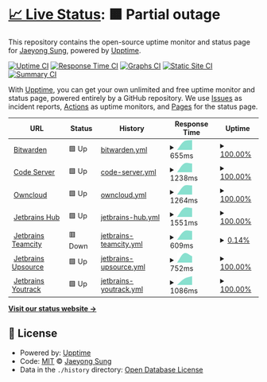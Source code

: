 # [📈 Live Status](https://status.buttercrab.net): <!--live status--> **🟧 Partial outage**

This repository contains the open-source uptime monitor and status page for [Jaeyong Sung](https://status.buttercrab.net), powered by [Upptime](https://github.com/upptime/upptime).

[![Uptime CI](https://github.com/buttercrab/status.buttercrab.net/workflows/Uptime%20CI/badge.svg)](https://github.com/upptime/upptime/actions?query=workflow%3A%22Uptime+CI%22)
[![Response Time CI](https://github.com/buttercrab/status.buttercrab.net/workflows/Response%20Time%20CI/badge.svg)](https://github.com/upptime/upptime/actions?query=workflow%3A%22Response+Time+CI%22)
[![Graphs CI](https://github.com/buttercrab/status.buttercrab.net/workflows/Graphs%20CI/badge.svg)](https://github.com/upptime/upptime/actions?query=workflow%3A%22Graphs+CI%22)
[![Static Site CI](https://github.com/buttercrab/status.buttercrab.net/workflows/Static%20Site%20CI/badge.svg)](https://github.com/upptime/upptime/actions?query=workflow%3A%22Static+Site+CI%22)
[![Summary CI](https://github.com/buttercrab/status.buttercrab.net/workflows/Summary%20CI/badge.svg)](https://github.com/upptime/upptime/actions?query=workflow%3A%22Summary+CI%22)

With [Upptime](https://upptime.js.org), you can get your own unlimited and free uptime monitor and status page, powered entirely by a GitHub repository. We use [Issues](https://github.com/buttercrab/status.buttercrab.net/issues) as incident reports, [Actions](https://github.com/buttercrab/status.buttercrab.net/actions) as uptime monitors, and [Pages](https://status.buttercrab.net) for the status page.

<!--start: status pages-->
<!-- This summary is generated by Upptime (https://github.com/upptime/upptime) -->
<!-- Do not edit this manually, your changes will be overwritten -->
<!-- prettier-ignore -->
| URL | Status | History | Response Time | Uptime |
| --- | ------ | ------- | ------------- | ------ |
| <img alt="" src="https://favicons.githubusercontent.com/bitwarden.buttercrab.net" height="13"> [Bitwarden](https://bitwarden.buttercrab.net) | 🟩 Up | [bitwarden.yml](https://github.com/buttercrab/status.buttercrab.net/commits/master/history/bitwarden.yml) | <details><summary><img alt="Response time graph" src="./graphs/bitwarden/response-time-week.png" height="20"> 655ms</summary><br><a href="https://status.buttercrab.net/history/bitwarden"><img alt="Response time 655" src="https://img.shields.io/endpoint?url=https%3A%2F%2Fraw.githubusercontent.com%2Fbuttercrab%2Fstatus.buttercrab.net%2Fmaster%2Fapi%2Fbitwarden%2Fresponse-time.json"></a><br><a href="https://status.buttercrab.net/history/bitwarden"><img alt="24-hour response time 655" src="https://img.shields.io/endpoint?url=https%3A%2F%2Fraw.githubusercontent.com%2Fbuttercrab%2Fstatus.buttercrab.net%2Fmaster%2Fapi%2Fbitwarden%2Fresponse-time-day.json"></a><br><a href="https://status.buttercrab.net/history/bitwarden"><img alt="7-day response time 655" src="https://img.shields.io/endpoint?url=https%3A%2F%2Fraw.githubusercontent.com%2Fbuttercrab%2Fstatus.buttercrab.net%2Fmaster%2Fapi%2Fbitwarden%2Fresponse-time-week.json"></a><br><a href="https://status.buttercrab.net/history/bitwarden"><img alt="30-day response time 655" src="https://img.shields.io/endpoint?url=https%3A%2F%2Fraw.githubusercontent.com%2Fbuttercrab%2Fstatus.buttercrab.net%2Fmaster%2Fapi%2Fbitwarden%2Fresponse-time-month.json"></a><br><a href="https://status.buttercrab.net/history/bitwarden"><img alt="1-year response time 655" src="https://img.shields.io/endpoint?url=https%3A%2F%2Fraw.githubusercontent.com%2Fbuttercrab%2Fstatus.buttercrab.net%2Fmaster%2Fapi%2Fbitwarden%2Fresponse-time-year.json"></a></details> | <details><summary><a href="https://status.buttercrab.net/history/bitwarden">100.00%</a></summary><a href="https://status.buttercrab.net/history/bitwarden"><img alt="All-time uptime 100.00%" src="https://img.shields.io/endpoint?url=https%3A%2F%2Fraw.githubusercontent.com%2Fbuttercrab%2Fstatus.buttercrab.net%2Fmaster%2Fapi%2Fbitwarden%2Fuptime.json"></a><br><a href="https://status.buttercrab.net/history/bitwarden"><img alt="24-hour uptime 100.00%" src="https://img.shields.io/endpoint?url=https%3A%2F%2Fraw.githubusercontent.com%2Fbuttercrab%2Fstatus.buttercrab.net%2Fmaster%2Fapi%2Fbitwarden%2Fuptime-day.json"></a><br><a href="https://status.buttercrab.net/history/bitwarden"><img alt="7-day uptime 100.00%" src="https://img.shields.io/endpoint?url=https%3A%2F%2Fraw.githubusercontent.com%2Fbuttercrab%2Fstatus.buttercrab.net%2Fmaster%2Fapi%2Fbitwarden%2Fuptime-week.json"></a><br><a href="https://status.buttercrab.net/history/bitwarden"><img alt="30-day uptime 100.00%" src="https://img.shields.io/endpoint?url=https%3A%2F%2Fraw.githubusercontent.com%2Fbuttercrab%2Fstatus.buttercrab.net%2Fmaster%2Fapi%2Fbitwarden%2Fuptime-month.json"></a><br><a href="https://status.buttercrab.net/history/bitwarden"><img alt="1-year uptime 100.00%" src="https://img.shields.io/endpoint?url=https%3A%2F%2Fraw.githubusercontent.com%2Fbuttercrab%2Fstatus.buttercrab.net%2Fmaster%2Fapi%2Fbitwarden%2Fuptime-year.json"></a></details>
| <img alt="" src="https://favicons.githubusercontent.com/code-server.buttercrab.net" height="13"> [Code Server](https://code-server.buttercrab.net) | 🟩 Up | [code-server.yml](https://github.com/buttercrab/status.buttercrab.net/commits/master/history/code-server.yml) | <details><summary><img alt="Response time graph" src="./graphs/code-server/response-time-week.png" height="20"> 1238ms</summary><br><a href="https://status.buttercrab.net/history/code-server"><img alt="Response time 1238" src="https://img.shields.io/endpoint?url=https%3A%2F%2Fraw.githubusercontent.com%2Fbuttercrab%2Fstatus.buttercrab.net%2Fmaster%2Fapi%2Fcode-server%2Fresponse-time.json"></a><br><a href="https://status.buttercrab.net/history/code-server"><img alt="24-hour response time 1238" src="https://img.shields.io/endpoint?url=https%3A%2F%2Fraw.githubusercontent.com%2Fbuttercrab%2Fstatus.buttercrab.net%2Fmaster%2Fapi%2Fcode-server%2Fresponse-time-day.json"></a><br><a href="https://status.buttercrab.net/history/code-server"><img alt="7-day response time 1238" src="https://img.shields.io/endpoint?url=https%3A%2F%2Fraw.githubusercontent.com%2Fbuttercrab%2Fstatus.buttercrab.net%2Fmaster%2Fapi%2Fcode-server%2Fresponse-time-week.json"></a><br><a href="https://status.buttercrab.net/history/code-server"><img alt="30-day response time 1238" src="https://img.shields.io/endpoint?url=https%3A%2F%2Fraw.githubusercontent.com%2Fbuttercrab%2Fstatus.buttercrab.net%2Fmaster%2Fapi%2Fcode-server%2Fresponse-time-month.json"></a><br><a href="https://status.buttercrab.net/history/code-server"><img alt="1-year response time 1238" src="https://img.shields.io/endpoint?url=https%3A%2F%2Fraw.githubusercontent.com%2Fbuttercrab%2Fstatus.buttercrab.net%2Fmaster%2Fapi%2Fcode-server%2Fresponse-time-year.json"></a></details> | <details><summary><a href="https://status.buttercrab.net/history/code-server">100.00%</a></summary><a href="https://status.buttercrab.net/history/code-server"><img alt="All-time uptime 100.00%" src="https://img.shields.io/endpoint?url=https%3A%2F%2Fraw.githubusercontent.com%2Fbuttercrab%2Fstatus.buttercrab.net%2Fmaster%2Fapi%2Fcode-server%2Fuptime.json"></a><br><a href="https://status.buttercrab.net/history/code-server"><img alt="24-hour uptime 100.00%" src="https://img.shields.io/endpoint?url=https%3A%2F%2Fraw.githubusercontent.com%2Fbuttercrab%2Fstatus.buttercrab.net%2Fmaster%2Fapi%2Fcode-server%2Fuptime-day.json"></a><br><a href="https://status.buttercrab.net/history/code-server"><img alt="7-day uptime 100.00%" src="https://img.shields.io/endpoint?url=https%3A%2F%2Fraw.githubusercontent.com%2Fbuttercrab%2Fstatus.buttercrab.net%2Fmaster%2Fapi%2Fcode-server%2Fuptime-week.json"></a><br><a href="https://status.buttercrab.net/history/code-server"><img alt="30-day uptime 100.00%" src="https://img.shields.io/endpoint?url=https%3A%2F%2Fraw.githubusercontent.com%2Fbuttercrab%2Fstatus.buttercrab.net%2Fmaster%2Fapi%2Fcode-server%2Fuptime-month.json"></a><br><a href="https://status.buttercrab.net/history/code-server"><img alt="1-year uptime 100.00%" src="https://img.shields.io/endpoint?url=https%3A%2F%2Fraw.githubusercontent.com%2Fbuttercrab%2Fstatus.buttercrab.net%2Fmaster%2Fapi%2Fcode-server%2Fuptime-year.json"></a></details>
| <img alt="" src="https://favicons.githubusercontent.com/owncloud.buttercrab.net" height="13"> [Owncloud](https://owncloud.buttercrab.net) | 🟩 Up | [owncloud.yml](https://github.com/buttercrab/status.buttercrab.net/commits/master/history/owncloud.yml) | <details><summary><img alt="Response time graph" src="./graphs/owncloud/response-time-week.png" height="20"> 1264ms</summary><br><a href="https://status.buttercrab.net/history/owncloud"><img alt="Response time 1264" src="https://img.shields.io/endpoint?url=https%3A%2F%2Fraw.githubusercontent.com%2Fbuttercrab%2Fstatus.buttercrab.net%2Fmaster%2Fapi%2Fowncloud%2Fresponse-time.json"></a><br><a href="https://status.buttercrab.net/history/owncloud"><img alt="24-hour response time 1264" src="https://img.shields.io/endpoint?url=https%3A%2F%2Fraw.githubusercontent.com%2Fbuttercrab%2Fstatus.buttercrab.net%2Fmaster%2Fapi%2Fowncloud%2Fresponse-time-day.json"></a><br><a href="https://status.buttercrab.net/history/owncloud"><img alt="7-day response time 1264" src="https://img.shields.io/endpoint?url=https%3A%2F%2Fraw.githubusercontent.com%2Fbuttercrab%2Fstatus.buttercrab.net%2Fmaster%2Fapi%2Fowncloud%2Fresponse-time-week.json"></a><br><a href="https://status.buttercrab.net/history/owncloud"><img alt="30-day response time 1264" src="https://img.shields.io/endpoint?url=https%3A%2F%2Fraw.githubusercontent.com%2Fbuttercrab%2Fstatus.buttercrab.net%2Fmaster%2Fapi%2Fowncloud%2Fresponse-time-month.json"></a><br><a href="https://status.buttercrab.net/history/owncloud"><img alt="1-year response time 1264" src="https://img.shields.io/endpoint?url=https%3A%2F%2Fraw.githubusercontent.com%2Fbuttercrab%2Fstatus.buttercrab.net%2Fmaster%2Fapi%2Fowncloud%2Fresponse-time-year.json"></a></details> | <details><summary><a href="https://status.buttercrab.net/history/owncloud">100.00%</a></summary><a href="https://status.buttercrab.net/history/owncloud"><img alt="All-time uptime 100.00%" src="https://img.shields.io/endpoint?url=https%3A%2F%2Fraw.githubusercontent.com%2Fbuttercrab%2Fstatus.buttercrab.net%2Fmaster%2Fapi%2Fowncloud%2Fuptime.json"></a><br><a href="https://status.buttercrab.net/history/owncloud"><img alt="24-hour uptime 100.00%" src="https://img.shields.io/endpoint?url=https%3A%2F%2Fraw.githubusercontent.com%2Fbuttercrab%2Fstatus.buttercrab.net%2Fmaster%2Fapi%2Fowncloud%2Fuptime-day.json"></a><br><a href="https://status.buttercrab.net/history/owncloud"><img alt="7-day uptime 100.00%" src="https://img.shields.io/endpoint?url=https%3A%2F%2Fraw.githubusercontent.com%2Fbuttercrab%2Fstatus.buttercrab.net%2Fmaster%2Fapi%2Fowncloud%2Fuptime-week.json"></a><br><a href="https://status.buttercrab.net/history/owncloud"><img alt="30-day uptime 100.00%" src="https://img.shields.io/endpoint?url=https%3A%2F%2Fraw.githubusercontent.com%2Fbuttercrab%2Fstatus.buttercrab.net%2Fmaster%2Fapi%2Fowncloud%2Fuptime-month.json"></a><br><a href="https://status.buttercrab.net/history/owncloud"><img alt="1-year uptime 100.00%" src="https://img.shields.io/endpoint?url=https%3A%2F%2Fraw.githubusercontent.com%2Fbuttercrab%2Fstatus.buttercrab.net%2Fmaster%2Fapi%2Fowncloud%2Fuptime-year.json"></a></details>
| <img alt="" src="https://favicons.githubusercontent.com/hub.buttercrab.net" height="13"> [Jetbrains Hub](https://hub.buttercrab.net) | 🟩 Up | [jetbrains-hub.yml](https://github.com/buttercrab/status.buttercrab.net/commits/master/history/jetbrains-hub.yml) | <details><summary><img alt="Response time graph" src="./graphs/jetbrains-hub/response-time-week.png" height="20"> 1551ms</summary><br><a href="https://status.buttercrab.net/history/jetbrains-hub"><img alt="Response time 1551" src="https://img.shields.io/endpoint?url=https%3A%2F%2Fraw.githubusercontent.com%2Fbuttercrab%2Fstatus.buttercrab.net%2Fmaster%2Fapi%2Fjetbrains-hub%2Fresponse-time.json"></a><br><a href="https://status.buttercrab.net/history/jetbrains-hub"><img alt="24-hour response time 1551" src="https://img.shields.io/endpoint?url=https%3A%2F%2Fraw.githubusercontent.com%2Fbuttercrab%2Fstatus.buttercrab.net%2Fmaster%2Fapi%2Fjetbrains-hub%2Fresponse-time-day.json"></a><br><a href="https://status.buttercrab.net/history/jetbrains-hub"><img alt="7-day response time 1551" src="https://img.shields.io/endpoint?url=https%3A%2F%2Fraw.githubusercontent.com%2Fbuttercrab%2Fstatus.buttercrab.net%2Fmaster%2Fapi%2Fjetbrains-hub%2Fresponse-time-week.json"></a><br><a href="https://status.buttercrab.net/history/jetbrains-hub"><img alt="30-day response time 1551" src="https://img.shields.io/endpoint?url=https%3A%2F%2Fraw.githubusercontent.com%2Fbuttercrab%2Fstatus.buttercrab.net%2Fmaster%2Fapi%2Fjetbrains-hub%2Fresponse-time-month.json"></a><br><a href="https://status.buttercrab.net/history/jetbrains-hub"><img alt="1-year response time 1551" src="https://img.shields.io/endpoint?url=https%3A%2F%2Fraw.githubusercontent.com%2Fbuttercrab%2Fstatus.buttercrab.net%2Fmaster%2Fapi%2Fjetbrains-hub%2Fresponse-time-year.json"></a></details> | <details><summary><a href="https://status.buttercrab.net/history/jetbrains-hub">100.00%</a></summary><a href="https://status.buttercrab.net/history/jetbrains-hub"><img alt="All-time uptime 100.00%" src="https://img.shields.io/endpoint?url=https%3A%2F%2Fraw.githubusercontent.com%2Fbuttercrab%2Fstatus.buttercrab.net%2Fmaster%2Fapi%2Fjetbrains-hub%2Fuptime.json"></a><br><a href="https://status.buttercrab.net/history/jetbrains-hub"><img alt="24-hour uptime 100.00%" src="https://img.shields.io/endpoint?url=https%3A%2F%2Fraw.githubusercontent.com%2Fbuttercrab%2Fstatus.buttercrab.net%2Fmaster%2Fapi%2Fjetbrains-hub%2Fuptime-day.json"></a><br><a href="https://status.buttercrab.net/history/jetbrains-hub"><img alt="7-day uptime 100.00%" src="https://img.shields.io/endpoint?url=https%3A%2F%2Fraw.githubusercontent.com%2Fbuttercrab%2Fstatus.buttercrab.net%2Fmaster%2Fapi%2Fjetbrains-hub%2Fuptime-week.json"></a><br><a href="https://status.buttercrab.net/history/jetbrains-hub"><img alt="30-day uptime 100.00%" src="https://img.shields.io/endpoint?url=https%3A%2F%2Fraw.githubusercontent.com%2Fbuttercrab%2Fstatus.buttercrab.net%2Fmaster%2Fapi%2Fjetbrains-hub%2Fuptime-month.json"></a><br><a href="https://status.buttercrab.net/history/jetbrains-hub"><img alt="1-year uptime 100.00%" src="https://img.shields.io/endpoint?url=https%3A%2F%2Fraw.githubusercontent.com%2Fbuttercrab%2Fstatus.buttercrab.net%2Fmaster%2Fapi%2Fjetbrains-hub%2Fuptime-year.json"></a></details>
| <img alt="" src="https://favicons.githubusercontent.com/teamcity.buttercrab.net" height="13"> [Jetbrains Teamcity](https://teamcity.buttercrab.net/app/rest/server) | 🟥 Down | [jetbrains-teamcity.yml](https://github.com/buttercrab/status.buttercrab.net/commits/master/history/jetbrains-teamcity.yml) | <details><summary><img alt="Response time graph" src="./graphs/jetbrains-teamcity/response-time-week.png" height="20"> 609ms</summary><br><a href="https://status.buttercrab.net/history/jetbrains-teamcity"><img alt="Response time 609" src="https://img.shields.io/endpoint?url=https%3A%2F%2Fraw.githubusercontent.com%2Fbuttercrab%2Fstatus.buttercrab.net%2Fmaster%2Fapi%2Fjetbrains-teamcity%2Fresponse-time.json"></a><br><a href="https://status.buttercrab.net/history/jetbrains-teamcity"><img alt="24-hour response time 609" src="https://img.shields.io/endpoint?url=https%3A%2F%2Fraw.githubusercontent.com%2Fbuttercrab%2Fstatus.buttercrab.net%2Fmaster%2Fapi%2Fjetbrains-teamcity%2Fresponse-time-day.json"></a><br><a href="https://status.buttercrab.net/history/jetbrains-teamcity"><img alt="7-day response time 609" src="https://img.shields.io/endpoint?url=https%3A%2F%2Fraw.githubusercontent.com%2Fbuttercrab%2Fstatus.buttercrab.net%2Fmaster%2Fapi%2Fjetbrains-teamcity%2Fresponse-time-week.json"></a><br><a href="https://status.buttercrab.net/history/jetbrains-teamcity"><img alt="30-day response time 609" src="https://img.shields.io/endpoint?url=https%3A%2F%2Fraw.githubusercontent.com%2Fbuttercrab%2Fstatus.buttercrab.net%2Fmaster%2Fapi%2Fjetbrains-teamcity%2Fresponse-time-month.json"></a><br><a href="https://status.buttercrab.net/history/jetbrains-teamcity"><img alt="1-year response time 609" src="https://img.shields.io/endpoint?url=https%3A%2F%2Fraw.githubusercontent.com%2Fbuttercrab%2Fstatus.buttercrab.net%2Fmaster%2Fapi%2Fjetbrains-teamcity%2Fresponse-time-year.json"></a></details> | <details><summary><a href="https://status.buttercrab.net/history/jetbrains-teamcity">0.14%</a></summary><a href="https://status.buttercrab.net/history/jetbrains-teamcity"><img alt="All-time uptime 0.14%" src="https://img.shields.io/endpoint?url=https%3A%2F%2Fraw.githubusercontent.com%2Fbuttercrab%2Fstatus.buttercrab.net%2Fmaster%2Fapi%2Fjetbrains-teamcity%2Fuptime.json"></a><br><a href="https://status.buttercrab.net/history/jetbrains-teamcity"><img alt="24-hour uptime 0.14%" src="https://img.shields.io/endpoint?url=https%3A%2F%2Fraw.githubusercontent.com%2Fbuttercrab%2Fstatus.buttercrab.net%2Fmaster%2Fapi%2Fjetbrains-teamcity%2Fuptime-day.json"></a><br><a href="https://status.buttercrab.net/history/jetbrains-teamcity"><img alt="7-day uptime 0.14%" src="https://img.shields.io/endpoint?url=https%3A%2F%2Fraw.githubusercontent.com%2Fbuttercrab%2Fstatus.buttercrab.net%2Fmaster%2Fapi%2Fjetbrains-teamcity%2Fuptime-week.json"></a><br><a href="https://status.buttercrab.net/history/jetbrains-teamcity"><img alt="30-day uptime 0.14%" src="https://img.shields.io/endpoint?url=https%3A%2F%2Fraw.githubusercontent.com%2Fbuttercrab%2Fstatus.buttercrab.net%2Fmaster%2Fapi%2Fjetbrains-teamcity%2Fuptime-month.json"></a><br><a href="https://status.buttercrab.net/history/jetbrains-teamcity"><img alt="1-year uptime 0.14%" src="https://img.shields.io/endpoint?url=https%3A%2F%2Fraw.githubusercontent.com%2Fbuttercrab%2Fstatus.buttercrab.net%2Fmaster%2Fapi%2Fjetbrains-teamcity%2Fuptime-year.json"></a></details>
| <img alt="" src="https://favicons.githubusercontent.com/upsource.buttercrab.net" height="13"> [Jetbrains Upsource](https://upsource.buttercrab.net) | 🟩 Up | [jetbrains-upsource.yml](https://github.com/buttercrab/status.buttercrab.net/commits/master/history/jetbrains-upsource.yml) | <details><summary><img alt="Response time graph" src="./graphs/jetbrains-upsource/response-time-week.png" height="20"> 752ms</summary><br><a href="https://status.buttercrab.net/history/jetbrains-upsource"><img alt="Response time 752" src="https://img.shields.io/endpoint?url=https%3A%2F%2Fraw.githubusercontent.com%2Fbuttercrab%2Fstatus.buttercrab.net%2Fmaster%2Fapi%2Fjetbrains-upsource%2Fresponse-time.json"></a><br><a href="https://status.buttercrab.net/history/jetbrains-upsource"><img alt="24-hour response time 752" src="https://img.shields.io/endpoint?url=https%3A%2F%2Fraw.githubusercontent.com%2Fbuttercrab%2Fstatus.buttercrab.net%2Fmaster%2Fapi%2Fjetbrains-upsource%2Fresponse-time-day.json"></a><br><a href="https://status.buttercrab.net/history/jetbrains-upsource"><img alt="7-day response time 752" src="https://img.shields.io/endpoint?url=https%3A%2F%2Fraw.githubusercontent.com%2Fbuttercrab%2Fstatus.buttercrab.net%2Fmaster%2Fapi%2Fjetbrains-upsource%2Fresponse-time-week.json"></a><br><a href="https://status.buttercrab.net/history/jetbrains-upsource"><img alt="30-day response time 752" src="https://img.shields.io/endpoint?url=https%3A%2F%2Fraw.githubusercontent.com%2Fbuttercrab%2Fstatus.buttercrab.net%2Fmaster%2Fapi%2Fjetbrains-upsource%2Fresponse-time-month.json"></a><br><a href="https://status.buttercrab.net/history/jetbrains-upsource"><img alt="1-year response time 752" src="https://img.shields.io/endpoint?url=https%3A%2F%2Fraw.githubusercontent.com%2Fbuttercrab%2Fstatus.buttercrab.net%2Fmaster%2Fapi%2Fjetbrains-upsource%2Fresponse-time-year.json"></a></details> | <details><summary><a href="https://status.buttercrab.net/history/jetbrains-upsource">100.00%</a></summary><a href="https://status.buttercrab.net/history/jetbrains-upsource"><img alt="All-time uptime 100.00%" src="https://img.shields.io/endpoint?url=https%3A%2F%2Fraw.githubusercontent.com%2Fbuttercrab%2Fstatus.buttercrab.net%2Fmaster%2Fapi%2Fjetbrains-upsource%2Fuptime.json"></a><br><a href="https://status.buttercrab.net/history/jetbrains-upsource"><img alt="24-hour uptime 100.00%" src="https://img.shields.io/endpoint?url=https%3A%2F%2Fraw.githubusercontent.com%2Fbuttercrab%2Fstatus.buttercrab.net%2Fmaster%2Fapi%2Fjetbrains-upsource%2Fuptime-day.json"></a><br><a href="https://status.buttercrab.net/history/jetbrains-upsource"><img alt="7-day uptime 100.00%" src="https://img.shields.io/endpoint?url=https%3A%2F%2Fraw.githubusercontent.com%2Fbuttercrab%2Fstatus.buttercrab.net%2Fmaster%2Fapi%2Fjetbrains-upsource%2Fuptime-week.json"></a><br><a href="https://status.buttercrab.net/history/jetbrains-upsource"><img alt="30-day uptime 100.00%" src="https://img.shields.io/endpoint?url=https%3A%2F%2Fraw.githubusercontent.com%2Fbuttercrab%2Fstatus.buttercrab.net%2Fmaster%2Fapi%2Fjetbrains-upsource%2Fuptime-month.json"></a><br><a href="https://status.buttercrab.net/history/jetbrains-upsource"><img alt="1-year uptime 100.00%" src="https://img.shields.io/endpoint?url=https%3A%2F%2Fraw.githubusercontent.com%2Fbuttercrab%2Fstatus.buttercrab.net%2Fmaster%2Fapi%2Fjetbrains-upsource%2Fuptime-year.json"></a></details>
| <img alt="" src="https://favicons.githubusercontent.com/youtrack.buttercrab.net" height="13"> [Jetbrains Youtrack](https://youtrack.buttercrab.net) | 🟩 Up | [jetbrains-youtrack.yml](https://github.com/buttercrab/status.buttercrab.net/commits/master/history/jetbrains-youtrack.yml) | <details><summary><img alt="Response time graph" src="./graphs/jetbrains-youtrack/response-time-week.png" height="20"> 1086ms</summary><br><a href="https://status.buttercrab.net/history/jetbrains-youtrack"><img alt="Response time 1086" src="https://img.shields.io/endpoint?url=https%3A%2F%2Fraw.githubusercontent.com%2Fbuttercrab%2Fstatus.buttercrab.net%2Fmaster%2Fapi%2Fjetbrains-youtrack%2Fresponse-time.json"></a><br><a href="https://status.buttercrab.net/history/jetbrains-youtrack"><img alt="24-hour response time 1086" src="https://img.shields.io/endpoint?url=https%3A%2F%2Fraw.githubusercontent.com%2Fbuttercrab%2Fstatus.buttercrab.net%2Fmaster%2Fapi%2Fjetbrains-youtrack%2Fresponse-time-day.json"></a><br><a href="https://status.buttercrab.net/history/jetbrains-youtrack"><img alt="7-day response time 1086" src="https://img.shields.io/endpoint?url=https%3A%2F%2Fraw.githubusercontent.com%2Fbuttercrab%2Fstatus.buttercrab.net%2Fmaster%2Fapi%2Fjetbrains-youtrack%2Fresponse-time-week.json"></a><br><a href="https://status.buttercrab.net/history/jetbrains-youtrack"><img alt="30-day response time 1086" src="https://img.shields.io/endpoint?url=https%3A%2F%2Fraw.githubusercontent.com%2Fbuttercrab%2Fstatus.buttercrab.net%2Fmaster%2Fapi%2Fjetbrains-youtrack%2Fresponse-time-month.json"></a><br><a href="https://status.buttercrab.net/history/jetbrains-youtrack"><img alt="1-year response time 1086" src="https://img.shields.io/endpoint?url=https%3A%2F%2Fraw.githubusercontent.com%2Fbuttercrab%2Fstatus.buttercrab.net%2Fmaster%2Fapi%2Fjetbrains-youtrack%2Fresponse-time-year.json"></a></details> | <details><summary><a href="https://status.buttercrab.net/history/jetbrains-youtrack">100.00%</a></summary><a href="https://status.buttercrab.net/history/jetbrains-youtrack"><img alt="All-time uptime 100.00%" src="https://img.shields.io/endpoint?url=https%3A%2F%2Fraw.githubusercontent.com%2Fbuttercrab%2Fstatus.buttercrab.net%2Fmaster%2Fapi%2Fjetbrains-youtrack%2Fuptime.json"></a><br><a href="https://status.buttercrab.net/history/jetbrains-youtrack"><img alt="24-hour uptime 100.00%" src="https://img.shields.io/endpoint?url=https%3A%2F%2Fraw.githubusercontent.com%2Fbuttercrab%2Fstatus.buttercrab.net%2Fmaster%2Fapi%2Fjetbrains-youtrack%2Fuptime-day.json"></a><br><a href="https://status.buttercrab.net/history/jetbrains-youtrack"><img alt="7-day uptime 100.00%" src="https://img.shields.io/endpoint?url=https%3A%2F%2Fraw.githubusercontent.com%2Fbuttercrab%2Fstatus.buttercrab.net%2Fmaster%2Fapi%2Fjetbrains-youtrack%2Fuptime-week.json"></a><br><a href="https://status.buttercrab.net/history/jetbrains-youtrack"><img alt="30-day uptime 100.00%" src="https://img.shields.io/endpoint?url=https%3A%2F%2Fraw.githubusercontent.com%2Fbuttercrab%2Fstatus.buttercrab.net%2Fmaster%2Fapi%2Fjetbrains-youtrack%2Fuptime-month.json"></a><br><a href="https://status.buttercrab.net/history/jetbrains-youtrack"><img alt="1-year uptime 100.00%" src="https://img.shields.io/endpoint?url=https%3A%2F%2Fraw.githubusercontent.com%2Fbuttercrab%2Fstatus.buttercrab.net%2Fmaster%2Fapi%2Fjetbrains-youtrack%2Fuptime-year.json"></a></details>

<!--end: status pages-->

[**Visit our status website →**](https://status.buttercrab.net)

## 📄 License

- Powered by: [Upptime](https://github.com/upptime/upptime)
- Code: [MIT](./LICENSE) © [Jaeyong Sung](https://status.buttercrab.net)
- Data in the `./history` directory: [Open Database License](https://opendatacommons.org/licenses/odbl/1-0/)
